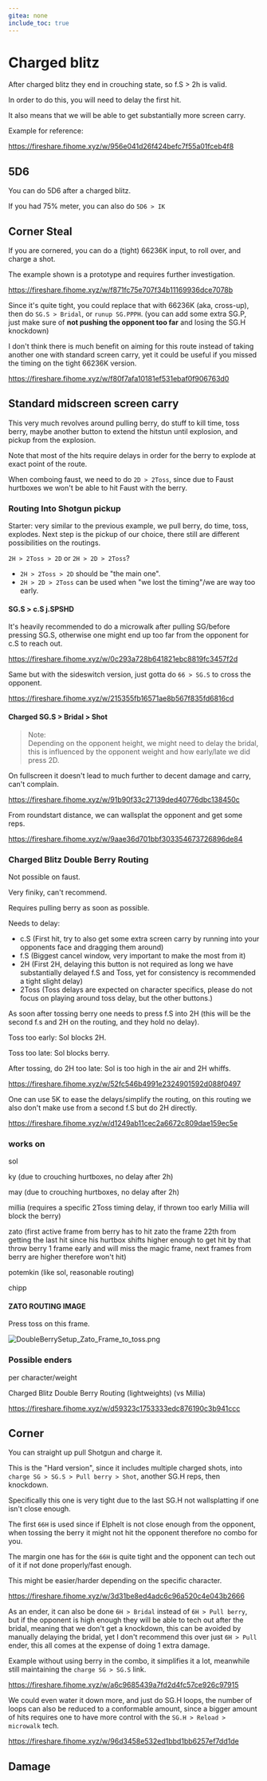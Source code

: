 ```yaml
---
gitea: none
include_toc: true
---
```




# Charged blitz

After charged blitz they end in crouching state, so f.S > 2h is valid.

In order to do this, you will need to delay the first hit.

It also means that we will be able to get substantially more screen carry.

Example for reference:

https://fireshare.fihome.xyz/w/956e041d26f424befc7f55a01fceb4f8

## 5D6

You can do 5D6 after a charged blitz.

If you had 75% meter, you can also do `5D6 > IK`

## Corner Steal

If you are cornered, you can do a (tight) 66236K input, to roll over, and charge a shot.

The example shown is a prototype and requires further investigation.

https://fireshare.fihome.xyz/w/f871fc75e707f34b11169936dce7078b

Since it's quite tight, you could replace that with 66236K (aka, cross-up), then do `SG.S > Bridal`, or `runup SG.PPPH`. (you can add some extra SG.P, just make sure of **not pushing the opponent too far** and losing the SG.H knockdown)

I don't think there is much benefit on aiming for this route instead of taking another one with standard screen carry, yet it could be useful if you missed the timing on the tight 66236K version.

https://fireshare.fihome.xyz/w/f80f7afa10181ef531ebaf0f906763d0

## Standard midscreen screen carry

This very much revolves around pulling berry, do stuff to kill time, toss berry, maybe another button to extend the hitstun until explosion, and pickup from the explosion. 

Note that most of the hits require delays in order for the berry to explode at exact point of the route.

When comboing faust, we need to do `2D > 2Toss`, since due to Faust hurtboxes we won't be able to hit Faust with the berry.

### Routing Into Shotgun pickup

Starter: very similar to the previous example, we pull berry, do time, toss, explodes. Next step is the pickup of our choice, there still are different possibilities on the routings.

`2H > 2Toss > 2D` or `2H > 2D > 2Toss`?

- `2H > 2Toss > 2D` should be "the main one".
- `2H > 2D > 2Toss` can be used when "we lost the timing"/we are way too early.

#### SG.S > c.S j.SPSHD

It's heavily recommended to do a microwalk after pulling SG/before pressing SG.S, otherwise one might end up too far from the opponent for c.S to reach out.

https://fireshare.fihome.xyz/w/0c293a728b641821ebc8819fc3457f2d

Same but with the sideswitch version, just gotta do `66 > SG.S` to cross the opponent.

https://fireshare.fihome.xyz/w/215355fb16571ae8b567f835fd6816cd

#### Charged SG.S > Bridal > Shot

> Note:\
> Depending on the opponent height, we might need to delay the bridal, this is influenced by the opponent weight and how early/late we did press 2D.

On fullscreen it doesn't lead to much further to decent damage and carry, can't complain.

https://fireshare.fihome.xyz/w/91b90f33c27139ded40776dbc138450c

From roundstart distance, we can wallsplat the opponent and get some reps.

https://fireshare.fihome.xyz/w/9aae36d701bbf303354673726896de84


### Charged Blitz Double Berry Routing

Not possible on faust.

Very finiky, can't recommend.

Requires pulling berry as soon as possible.

Needs to delay:

- c.S (First hit, try to also get some extra screen carry by running into your opponents face and dragging them around)
- f.S (Biggest cancel window, very important to make the most from it)
- 2H (First 2H, delaying this button is not required as long we have substantially delayed f.S and Toss, yet for consistency is recommended a tight slight delay) 
- 2Toss (Toss delays are expected on character specifics, please do not focus on playing around toss delay, but the other buttons.)

As soon after tossing berry one needs to press f.S into 2H (this will be the second f.s and 2H on the routing, and they hold no delay).

Toss too early: Sol blocks 2H.

Toss too late: Sol blocks berry.

After tossing, do 2H too late: Sol is too high in the air and 2H whiffs. 

https://fireshare.fihome.xyz/w/52fc546b4991e2324901592d088f0497

One can use 5K to ease the delays/simplify the routing, on this routing we also don't make use from a second f.S but do 2H directly.

https://fireshare.fihome.xyz/w/d1249ab11cec2a6672c809dae159ec5e

### works on

sol 

ky (due to crouching hurtboxes, no delay after 2h)

may (due to crouching hurtboxes, no delay after 2h)

millia (requires a specific 2Toss timing delay, if thrown too early Millia will block the berry)

zato (first active frame from berry has to hit zato the frame 22th from getting the last hit since his hurtbox shifts higher enough to get hit by that throw berry 1 frame early and will miss the magic frame, next frames from berry are higher therefore won't hit)

potemkin (like sol, reasonable routing)

chipp

#### ZATO ROUTING IMAGE

Press toss on this frame.

![DoubleBerrySetup_Zato_Frame_to_toss.png](src/DoubleBerrySetup_Zato_Frame_to_toss.png)

### Possible enders

per character/weight

Charged Blitz Double Berry Routing (lightweights) (vs Millia)

https://fireshare.fihome.xyz/w/d59323c1753333edc876190c3b941ccc

## Corner

You can straight up pull Shotgun and charge it.

This is the "Hard version", since it includes multiple charged shots, into `charge SG > SG.S > Pull berry > Shot`, another SG.H reps, then knockdown.

Specifically this one is very tight due to the last SG.H not wallsplatting if one isn't close enough.

The first `66H` is used since if Elphelt is not close enough from the opponent, when tossing the berry it might not hit the opponent therefore no combo for you.

The margin one has for the `66H` is quite tight and the opponent can tech out of it if not done properly/fast enough.

This might be easier/harder depending on the specific character.

https://fireshare.fihome.xyz/w/3d31be8ed4adc6c96a520c4e043b2666

As an ender, it can also be done `6H > Bridal` instead of `6H > Pull berry`, but if the opponent is high enough they will be able to tech out after the bridal, meaning that we don't get a knockdown, this can be avoided by manually delaying the bridal, yet I don't recommend this over just `6H > Pull` ender, this all comes at the expense of doing 1 extra damage.

Example without using berry in the combo, it simplifies it a lot, meanwhile still maintaining the `charge SG > SG.S` link.

https://fireshare.fihome.xyz/w/a6c9685439a7fd2d4fc57ce926c97915

We could even water it down more, and just do SG.H loops, the number of loops can also be reduced to a conformable amount, since a bigger amount of hits requires one to have more control with the `SG.H > Reload > microwalk` tech.

https://fireshare.fihome.xyz/w/96d3458e532ed1bbd1bb6257ef7dd1de

## Damage